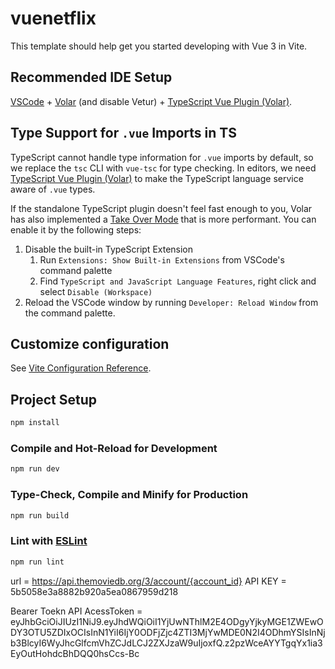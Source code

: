 # vuenetflix

This template should help get you started developing with Vue 3 in Vite.

## Recommended IDE Setup

[VSCode](https://code.visualstudio.com/) + [Volar](https://marketplace.visualstudio.com/items?itemName=Vue.volar) (and disable Vetur) + [TypeScript Vue Plugin (Volar)](https://marketplace.visualstudio.com/items?itemName=Vue.vscode-typescript-vue-plugin).

## Type Support for `.vue` Imports in TS

TypeScript cannot handle type information for `.vue` imports by default, so we replace the `tsc` CLI with `vue-tsc` for type checking. In editors, we need [TypeScript Vue Plugin (Volar)](https://marketplace.visualstudio.com/items?itemName=Vue.vscode-typescript-vue-plugin) to make the TypeScript language service aware of `.vue` types.

If the standalone TypeScript plugin doesn't feel fast enough to you, Volar has also implemented a [Take Over Mode](https://github.com/johnsoncodehk/volar/discussions/471#discussioncomment-1361669) that is more performant. You can enable it by the following steps:

1. Disable the built-in TypeScript Extension
    1) Run `Extensions: Show Built-in Extensions` from VSCode's command palette
    2) Find `TypeScript and JavaScript Language Features`, right click and select `Disable (Workspace)`
2. Reload the VSCode window by running `Developer: Reload Window` from the command palette.

## Customize configuration

See [Vite Configuration Reference](https://vitejs.dev/config/).

## Project Setup

```sh
npm install
```

### Compile and Hot-Reload for Development

```sh
npm run dev
```

### Type-Check, Compile and Minify for Production

```sh
npm run build
```

### Lint with [ESLint](https://eslint.org/)

```sh
npm run lint
```

url = https://api.themoviedb.org/3/account/{account_id}
API KEY = 5b5058e3a8882b920a5ea0867959d218

Bearer Toekn
API AcessToken = eyJhbGciOiJIUzI1NiJ9.eyJhdWQiOiI1YjUwNThlM2E4ODgyYjkyMGE1ZWEwODY3OTU5ZDIxOCIsInN1YiI6IjY0ODFjZjc4ZTI3MjYwMDE0N2I4ODhmYSIsInNjb3BlcyI6WyJhcGlfcmVhZCJdLCJ2ZXJzaW9uIjoxfQ.z2pzWceAYYTgqYx1ia3EyOutHohdcBhDQQ0hsCcs-Bc